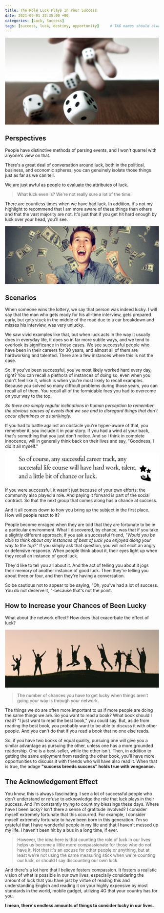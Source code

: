 ```yaml
---
title: The Role Luck Plays In Your Success
date: 2021-09-01 22:35:00 +00
categories: [Luck, Success]
tags: [success, luck, destiny, opportunity]     # TAG names should always be lowercase
---
```


![luck](/assets/img/luck.jpg)

## Perspectives

People have distinctive methods of parsing events, and I won't quarrel with anyone's view on that.

There's a great deal of conversation around luck, both in the political, business, and economic spheres; you can genuinely isolate those things just as far as we can tell.

We are just awful as people to evaluate the attributes of luck.

> What luck even is? We're not really sure a lot of the time.

There are countless times when we have had luck. In addition, it's not my highlight to recommend that I am more aware of these things than others and that the vast majority are not. It's just that if you get hit hard enough by luck over your head, you'll see.

![lottery](/assets/img/lottery.jpg)

## Scenarios

When someone wins the lottery, we say that person was indeed lucky.
I will say that the man who gets ready for his all-time interview, gets prepared early, but gets stuck in the middle of the road due to a car breakdown and misses his interview, was very unlucky.

We saw vivid examples like that, but when luck acts in the way it usually does in everyday life, it does so in far more subtle ways, and we tend to overlook its significance in those cases. We see successful people who have been in their careers for 30 years, and almost all of them are hardworking and talented. There are a few instances where this is not the case.

So, if you've been successful, you've most likely worked hard every day, right?
You can recall a plethora of instances of doing so, even when you didn't feel like it, which is when you're most likely to recall examples. Because you solved so many difficult problems during those years, you can recall all of them. You recall all of the formidable foes you had to overcome on your way to the top.

*So there are simply regular inclinations in human perception to remember the obvious causes of events that we see and to disregard things that don't occur oftentimes or as strikingly.*

If you had to battle against an obstacle you're hyper-aware of that, you remember it, you include it in your story. If you had a wind at your back, that's something that you just don't notice. And so I think in complete innocence, will in generally think back on their lives and say, "Goodness, I did it all myself."

![talent](/assets/img/talent.jpg)

If you were successful, it wasn't just because of your own efforts; the community also played a role. And paying it forward is part of the social contract. So that the next group that comes along has a chance at success.

And it all comes down to how you bring up the subject in the first place. How will people react to it?

People become enraged when they are told that they are fortunate to be in a particular environment. What I discovered, by chance, was that if you take a slightly different approach, if you ask a successful friend, *"Would you be able to think about any instances of best of luck you enjoyed along your way to the top?"* If you simply ask that question, you will not elicit an angry or defensive response. When people think about it, their eyes light up when they recall an instance of good luck.

They'd like to tell you all about it. And the act of telling you about it jogs their memory of another instance of good luck. Then they're telling you about three or four, and then they're having a conversation.

So be cautious not to appear to be saying, "Oh, you've had a lot of success. You do not deserve it, "-because that's not the point.

## How  to Increase your Chances of Been Lucky

What about the network effect? How does that exacerbate the effect of luck?

![people](/assets/img/people.jpg)

> The number of chances you have to get lucky when things aren’t going your way is through your network.

The things we do are often more important to us if more people are doing the same things we are. So you want to read a book? What book should I read? "I just want to read the best book," you could say. But, aside from reading the best book, you probably want to be able to discuss it with other people. And you can't do that if you read a book that no one else reads.

So, if you have two books of equal quality, pursuing one will give you a similar advantage as pursuing the other, unless one has a more grounded readership. One is a best-seller, while the other isn't. Then, in addition to getting the same enjoyment from reading the other book, you'll have more opportunities to discuss it with friends who will have also read it. When that is true, the adage **"success breeds success" holds true with vengeance.**

## The Acknowledgement Effect

You know, this is always fascinating. I see a lot of successful people who don't understand or refuse to acknowledge the role that luck plays in their success. And I'm constantly trying to count my blessings these days. Where have I been lucky? Isn't there a sense of gratitude involved? I consider myself extremely fortunate that this occurred. For example, I consider myself extremely fortunate to have been born in this generation. I'm so grateful that I have wonderful people in my life and that I haven't messed up my life. I haven't been hit by a bus in a long time, if ever.

> However, the idea here is that counting the role of luck in our lives helps us become a little more compassionate for those who do not have it. Not that it's an excuse for other people or anything, but at least we're not using the same measuring stick when we're counting our luck, or should I say discounting our own luck.

And there's a lot here that I believe fosters compassion. It fosters a realistic vision of what is possible in our own lives, especially considering the amount of luck that you have just by virtue of reading this and understanding English and reading it on your highly expensive by most standards in the world, mobile gadget, utilizing 4G that your country has for you.

**I mean, there's endless amounts of things to consider lucky in our lives.**

